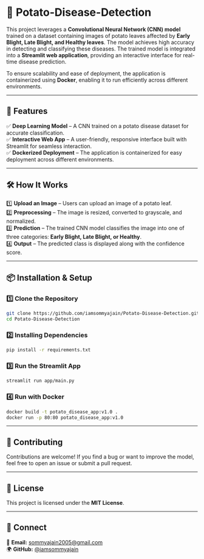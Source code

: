 # 🥔 Potato-Disease-Detection

This project leverages a **Convolutional Neural Network (CNN) model** trained on a dataset containing images of potato leaves affected by **Early Blight, Late Blight, and Healthy leaves**. The model achieves high accuracy in detecting and classifying these diseases. The trained model is integrated into a **Streamlit web application**, providing an interactive interface for real-time disease prediction.

To ensure scalability and ease of deployment, the application is containerized using **Docker**, enabling it to run efficiently across different environments.

---

## 🚀 Features

✅ **Deep Learning Model** – A CNN trained on a potato disease dataset for accurate classification.  
✅ **Interactive Web App** – A user-friendly, responsive interface built with Streamlit for seamless interaction.  
✅ **Dockerized Deployment** – The application is containerized for easy deployment across different environments.  

---

## 🛠️ How It Works

1️⃣ **Upload an Image** – Users can upload an image of a potato leaf.  
2️⃣ **Preprocessing** – The image is resized, converted to grayscale, and normalized.  
3️⃣ **Prediction** – The trained CNN model classifies the image into one of three categories: **Early Blight, Late Blight, or Healthy**.  
4️⃣ **Output** – The predicted class is displayed along with the confidence score.  

---

## 📦 Installation & Setup

### 1️⃣ Clone the Repository

```sh
git clone https://github.com/iamsommyajain/Potato-Disease-Detection.git
cd Potato-Disease-Detection
```
### 2️⃣ Installing Dependencies 
```sh
pip install -r requirements.txt
```
### 3️⃣ Run the Streamlit App
```sh
streamlit run app/main.py
```
### 4️⃣ Run with Docker
```sh
docker build -t potato_disease_app:v1.0 .
docker run -p 80:80 potato_disease_app:v1.0
```
---

## 🤝 Contributing  
Contributions are welcome! If you find a bug or want to improve the model, feel free to open an issue or submit a pull request.  

---

## 📜 License  
This project is licensed under the **MIT License**.  

---

## 🔗 Connect  
📧 **Email:** [sommyajain2005@gmail.com](mailto:sommyajain2005@gmail.com)  
🌍 **GitHub:** [@iamsommyajain](https://github.com/iamsommyajain)  

